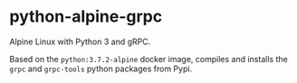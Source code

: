 # python-alpine-grpc

Alpine Linux with Python 3 and gRPC.

Based on the `python:3.7.2-alpine` docker image, compiles and installs the `grpc` and `grpc-tools` python packages from Pypi.
